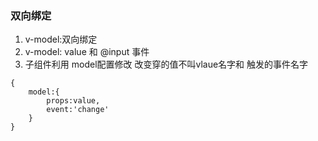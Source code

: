 ### 双向绑定
1. v-model:双向绑定
2. v-model: value  和 @input 事件
3. 子组件利用 model配置修改  改变穿的值不叫vlaue名字和 触发的事件名字
```vue
{
    model:{
        props:value,
        event:'change'
    }
}
```